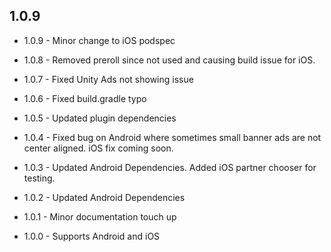 ## 1.0.9

* 1.0.9 - Minor change to iOS podspec

* 1.0.8 - Removed preroll since not used and causing build issue for iOS.

* 1.0.7 - Fixed Unity Ads not showing issue

* 1.0.6 - Fixed build.gradle typo

* 1.0.5 - Updated plugin dependencies

* 1.0.4 - Fixed bug on Android where sometimes small banner ads are not center aligned.
          iOS fix coming soon.

* 1.0.3 - Updated Android Dependencies.
          Added iOS partner chooser for testing.

* 1.0.2 - Updated Android Dependencies

* 1.0.1 - Minor documentation touch up

* 1.0.0 - Supports Android and iOS